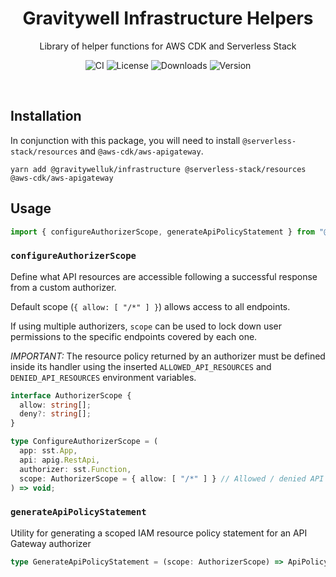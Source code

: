 <h1 align="center">Gravitywell Infrastructure Helpers</h1>
<p align="center">Library of helper functions for AWS CDK and Serverless Stack</p>
<p align="center">
  <img src="https://img.shields.io/github/workflow/status/GravitywellUK/packages/CI/master" alt="CI" />
  <img src="https://img.shields.io/github/license/gravitywelluk/packages" alt="License" />
  <img src="https://img.shields.io/npm/dm/@gravitywelluk/infrastructure" alt="Downloads" />
  <img src="https://img.shields.io/npm/v/@gravitywelluk/infrastructure" alt="Version" />
</p>
<br />

## Installation

In conjunction with this package, you will need to install `@serverless-stack/resources` and `@aws-cdk/aws-apigateway`.

```shell
yarn add @gravitywelluk/infrastructure @serverless-stack/resources @aws-cdk/aws-apigateway
```

## Usage

```typescript
import { configureAuthorizerScope, generateApiPolicyStatement } from "@gravitywelluk/infrastructure";
```

### `configureAuthorizerScope`

Define what API resources are accessible following a successful response from a custom authorizer.

Default scope (`{ allow: [ "/*" ] }`) allows access to all endpoints.

If using multiple authorizers, `scope` can be used to lock down user permissions to the specific endpoints covered by each one.

_IMPORTANT:_ The resource policy returned by an authorizer must be defined inside its handler using the inserted `ALLOWED_API_RESOURCES` and `DENIED_API_RESOURCES` environment variables.

```ts
interface AuthorizerScope {
  allow: string[];
  deny?: string[];
}

type ConfigureAuthorizerScope = (
  app: sst.App,
  api: apig.RestApi,
  authorizer: sst.Function,
  scope: AuthorizerScope = { allow: [ "/*" ] } // Allowed / denied API paths (supports wildcards)
) => void;
```

### `generateApiPolicyStatement`

Utility for generating a scoped IAM resource policy statement for an API Gateway authorizer
```ts
type GenerateApiPolicyStatement = (scope: AuthorizerScope) => ApiPolicyStatement;
```